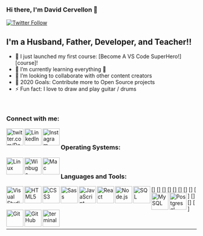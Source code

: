 ### Hi there, I'm David Cervellon 👋 

[![Twitter Follow](https://img.shields.io/twitter/follow/Davesr72?color=1DA1F2&logo=twitter&style=for-the-badge)](https://twitter.com/Davesr72)

## I'm a Husband, Father, Developer, and Teacher!!

- 🔭 I just launched my first course: [Become A VS Code SuperHero!][course]!
- 🌱 I’m currently learning everything 🤣
- 👯 I’m looking to collaborate with other content creators
- 🥅 2020 Goals: Contribute more to Open Source projects
- ⚡ Fun fact: I love to draw and play guitar / drums

<br />

### Connect with me:

[<img align="left" alt="twitter.com/Davesr72" width="45px" src="https://img.icons8.com/color/96/000000/twitter--v1.png" />][twitter]
[<img align="left" alt="LinkedIn" width="45px" src="https://img.icons8.com/color/96/000000/linkedin.png" />][linkedin]
[<img align="left" alt="Instagram" width="45px" src="https://img.icons8.com/fluency/48/000000/instagram-new.png" />][instagram]

<br />

### Operating Systems:

<img align="left" alt="Linux" width="45px" src="https://img.icons8.com/color/48/000000/linux--v1.png" />
<img align="left" alt="Winbugs" width="45px" src="https://img.icons8.com/color/48/000000/windows-10.png" />
<img align="left" alt="Mac" width="45px" src="https://img.icons8.com/color/48/000000/mac-logo.png" />

<br />

### Languages and Tools:

[<img align="left" alt="Visual Studio Code" width="45px" src="https://img.icons8.com/fluency/48/000000/visual-studio-code-2019.png" />]
<img align="left" alt="HTML5" width="45px" src="https://img.icons8.com/color/48/000000/html-5--v1.png" />
[<img align="left" alt="CSS3" width="45px" src="https://img.icons8.com/color/48/000000/css3.png" />]
[<img align="left" alt="Sass" width="45px" src="https://img.icons8.com/color/48/000000/sass-avatar.png" />]
[<img align="left" alt="JavaScript" width="45px" src="https://img.icons8.com/color/48/000000/javascript--v1.png" />]
[<img align="left" alt="React" width="45px" src="https://img.icons8.com/ultraviolet/40/000000/react--v1.png" />]
[<img align="left" alt="Node.js" width="45px" src="https://img.icons8.com/color/96/000000/nodejs.png" />]
[<img align="left" alt="SQL" width="45px" src="https://img.icons8.com/external-flat-juicy-fish/60/000000/external-sql-coding-and-development-flat-flat-juicy-fish.png" />]
[<img align="left" alt="MySQL" width="45px" src="https://img.icons8.com/fluency/48/000000/mysql-logo.png" />]
[<img align="left" alt="Postgresql" width="45px" src="https://img.icons8.com/color/48/000000/postgreesql.png" />]
[<img align="left" alt="Git" width="45px" src="https://img.icons8.com/color/48/000000/git.png" />]
[<img align="left" alt="GitHub" width="45px" src="https://img.icons8.com/ios-filled/50/000000/github.png" />]
[<img align="left" alt="terminal" width="45px" src="https://img.icons8.com/plasticine/100/000000/bash.png" />]

<br />

---

[twitter]: https://twitter.com/Davesr72
[instagram]: https://www.instagram.com/david_servell/
[linkedin]: https://www.linkedin.com/in/david-cervellon/

